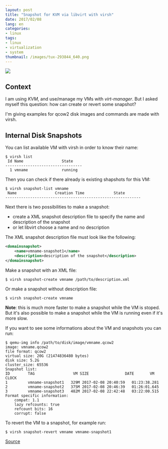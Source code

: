 ```yaml
---
layout: post
title: "Snapshot for KVM via libvirt with virsh"
date: 2017/02/08
lang: en
categories:
- linux
tags:
- linux
- virtualization
- system
thumbnail: /images/tux-293844_640.png
---
```

![](https://upload.wikimedia.org/wikipedia/commons/thumb/d/d0/Libvirt_support.svg/640px-Libvirt_support.svg.png)

## Context

I am using *KVM*, and use/manage my VMs with *virt-manager*. But I asked myself this question: how can create or revert some snapshot?

I'm giving examples for qcow2 disk images and commands are made with virsh.

## Internal Disk Snapshots

You can list available VM with virsh in order to know their name:

```
$ virsh list
 Id Name                 State
----------------------------------
  1 vmname               running
```

Then you can check if there already is existing shapshots for this VM:

```
$ virsh snapshot-list vmname
 Name                 Creation Time             State
------------------------------------------------------------
```

Next there is two possibilities to make a snapshot:
+ create a XML snapshot description file to specify the name and description of the snapshot
+ or let libvirt choose a name and no description

The XML snapshot description file must look like the following:

```xml
<domainsnapshot>
    <name>vmname-snapshot1</name>
    <description>description of the snapshot</description>
</domainsnapshot>
```

Make a snapshot with an XML file:

```
$ virsh snapshot-create vmname /path/to/description.xml
```

Or make a snapshot without description file:

```
$ virsh snapshot-create vmname
```

**Note**: this is much more faster to make a snapshot while the VM is stoped. But it's also possible to make a snapshot while the VM is running even if it's more slow.

If you want to see some informations about the VM and snapshots you can run:

```
$ qemu-img info /path/to/disk/image/vmname.qcow2
image: vmname.qcow2
file format: qcow2
virtual size: 20G (21474836480 bytes)
disk size: 5.2G
cluster_size: 65536
Snapshot list:
ID        TAG                 VM SIZE                DATE       VM CLOCK
1         vmname-snapshot1   329M 2017-02-08 20:40:59   01:23:38.281
2         vmname-snapshot2   375M 2017-02-08 20:46:39   01:26:01.645
3         vmname-snapshot3   482M 2017-02-08 22:42:48   03:22:00.515
Format specific information:
    compat: 1.1
    lazy refcounts: true
    refcount bits: 16
    corrupt: false
```

To revert the VM to a snapshot, for example run:

```
$ virsh snapshot-revert vmname vmname-snapshot1
```

[Source](https://kashyapc.com/2011/10/04/snapshotting-with-libvirt-for-qcow2-images/)
